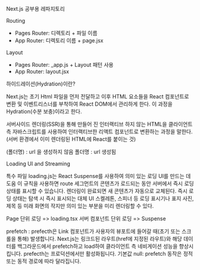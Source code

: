 Next.js 공부용 레파지토리

Routing

- Pages Router: 디렉토리 + 파일 이름
- App Router: 디렉토리 이름 + page.jsx

Layout

- Pages Router: _app.js + Layout 패턴 사용
- App Router: layout.jsx

하이드레이션(Hydration)이란?

Next.js는 초기 Html 파일을 먼저 전달하고 이후 HTML 요소들을 React 컴포넌트로 변환 및 이벤트리스너를 부착하여 React DOM에서 관리하게 한다. 이 과정을 Hydration(수분 보충)이라고 한다.

서버사이드 렌더링(SSR)을 통해 만들어 진 인터랙티브 하지 않는 HTML을 클라이언트 측 자바스크립트를 사용하여 인터랙티브한 리액트 컴포넌트로 변환하는 과정을 말한다.
(서버 환경에서 이미 렌더링된 HTML에 React를 붙이는 것)

(폴더명) : url 을 생성하지 않음
폴더명 : url 생성됨

Loading UI and Streaming

특수 파일 loading.js는 React Suspense를 사용하여 의미 있는 로딩 UI를 만드는 데 도움
이 규칙을 사용하면 route 세그먼트의 콘텐츠가 로드되는 동안 서버에서 즉시 로딩 상태를 표시할 수 있습니다. 렌더링이 완료되면 새 콘텐츠가 자동으로 교체된다.
즉시 로딩 상태는 탐색 시 즉시 표시되는 대체 UI 스켈레톤, 스피너 등 로딩 표시기나 표지 사진, 제목 등 미래 화면의 작지만 의미 있는 부분을 미리 렌더링할 수 있다.

Page 단위 로딩 => loading.tsx
서버 컴포넌트 단위 로딩 => Suspense

prefetch : prefecth은 Link 컴포넌트가 사용자의 뷰포트에 들어갈 때(초기 또는 스크롤을 통해) 발생합니다.
Next.js는 링크드된 라우트(href에 지정된 라우트)와 해당 데이터를 백그라운드에서 prefetch하고 load하여 클라이언트 측 네비게이션 성능을 향상시킵니다.
prefecth는 프로덕션에서만 활성화됩니다.
기본값 null: prefetch 동작은 정적 또는 동적 경로에 따라 달라집니다.